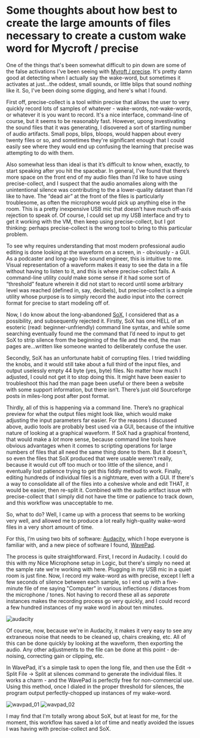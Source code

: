 # Some thoughts about how best to create the large amounts of files necessary to create a custom wake word for Mycroft / precise

One of the things that's been somewhat difficult to pin down are some of the false activations I've been seeing with <a href="https://github.com/MycroftAI/mycroft-precise">Myroft / precise</a>. It's pretty damn good at detecting when I actually say the wake-word, but sometimes it activates at just...the oddest, small sounds, or little blips that sound <i>nothing</i> like it. So, I've been doing some digging, and here's what I found.

First off, precise-collect is a tool within precise that allows the user to very quickly record lots of samples of whatever - wake-words, not-wake-words, or whatever it is you want to record. It's a nice interface, command-line of course, but it seems to be reasonably fast. However, upong investivating the sound files that it was generating, I disovered a sort of startling number of audio artifacts. Small pops, blips, bloops, would happen about every twenty files or so, and sometimes they're significant enough that I could easily see where they would end up confusing the learning that precise was attempting to do with them.

Also somewhat less than ideal is that it’s difficult to know when, exactly, to start speaking after you hit the spacebar. In general, I’ve found that there’s more space on the front end of my audio files than I’d like to have using precise-collect, and I suspect that the audio anomalies along with the unintentional silence was contributing to the a lower-quality dataset than I’d like to have. The “dead air” at the front of the files is particularly troublesome, as often the microphone would pick up anything else in the room. This is a pretty inexpensive USB mic that doesn’t have much off-axis rejection to speak of. Of course, I could set up my USB interface and try to get it working with the VM, then keep using precise-collect, but I got thinking: perhaps precise-collect is the wrong tool to bring to this particular problem.

To see why requires understanding that most modern professional audio editing is done looking at the waveform on a screen, in - obviously - a GUI. As a podcaster and long-ago live sound engineer, this is intuitive to me. Visual representation of a waveform makes it easy to see the data in a file without having to listen to it, and this is where precise-collect fails. A command-line utility <i>could</i> make some sense if it had some sort of “threshold” feature wherein it did not start to record until some arbitrary level was reached (defined in, say, decibels), but precise-collect is a simple utility whose purpose is to simply record the audio input into the correct format for precise to start modeling off of. 

Now, I do know about the long-abandoned <a href="http://sox.sourceforge.net/">SoX</a>, I considered that as a possibility, and subsequently rejected it. Firstly, SoX has one HELL of an esoteric (read: beginner-unfriendly) command line syntax, and while some searching eventually found me the command that I’d need to input to get SoX to strip silence from the beginning of the file and the end, the man pages are…written like someone wanted to deliberately confuse the user.

Secondly, SoX has an unfortunate habit of corrupting files. I tried twiddling the knobs, and it would still take about a full third of the input files, and output uselessly empty 44 byte (yes, byte) files. No matter how much I adjusted, I could not get it to stop doing this. It might have been easier to troubleshoot this had the man page been useful or there been a website with some support information, but there isn’t. There’s just old Sourceforge posts in miles-long post after post format.

Thirdly, all of this is happening via a command line. There’s no graphical preview for what the output files might look like, which would make adjusting the input parameters far easier. For the reasons I discussed above, audio tools are probably best used via a GUI, because of the intuitive nature of looking at a graphical waveform. If SoX had a graphical frontend, that would make a <i>lot</i> more sense, because command line tools have obvious advantages when it comes to scripting operations for large numbers of files that all need the same thing done to them. But it doesn't, so even the files that SoX produced that were usable weren't really, because it would cut off too much or too little of the silence, and I eventually lost patience trying to get this fiddly method to work. Finally, editing hundreds of individual files is a nightmare, even with a GUI. If there's a way to consolidate all of the files into a cohesive whole and edit THAT, it would be easier, then re-split it. Combined with the audio artifact issue with precise-collect that I simply did not have the time or patience to track down, and this workflow was unacceptable to me.

So, what to do? Well, I came up with a process that seems to be working very well, and allowed me to produce a lot really high-quality wake-word files in a very short amount of time.

For this, I’m using two bits of software: <a href="https://www.audacityteam.org">Audacity</a>, which I hope everyone is familiar with, and a new piece of software I found, <a href="https://www.nch.com.au/splitter/">WavePad</a>.

The process is quite straightforward. First, I record in Audacity. I could do this with my Nice Microphone setup in Logic, but there's simply no need at the sample rate we're working with here. Plugging in my USB mic in a quiet room is just fine. Now, I record my wake-word as with precise, except I left a few seconds of silence between each sample, so I end up with a five-minute file of me saying "Computer" in various inflections / distances from the microphone / tones. Not having to record these all as <i>separate</i> instances makes the recording process go very quickly, and I could record a few hundred instances of my wake word in about ten minutes.

![audacity](https://user-images.githubusercontent.com/33769453/119027301-caccf100-b96b-11eb-8cb7-250fccbe1518.jpg)

Of course, now, because we're in Audacity, it makes it very easy to see any extraneous noise that needs to be cleaned up, chairs creaking, etc. All of this can be done quickly by looking at the waveform, then exporting the audio. Any other adjustments to the file can be done at this point - de-noising, correcting gain or clipping, etc.

In WavePad, it's a simple task to open the long file, and then use the Edit -> Split File -> Split at silences command to generate the individual files. It works a charm - and the WavePad is perfectly free for non-commercial use. Using this method, once I dialed in the proper threshold for silences, the program output perfectly-chopped up instances of my wake-word.

![wavpad_01](https://user-images.githubusercontent.com/33769453/119027332-d15b6880-b96b-11eb-8bbf-2f2cf2590d02.jpg)
![wavpad_02](https://user-images.githubusercontent.com/33769453/119027337-d3252c00-b96b-11eb-8b29-ab439eb69ef8.jpg)

I may find that I'm totally wrong about SoX, but at least for me, for the moment, this workflow has saved a lot of time and neatly avoided the issues I was having with precise-collect and SoX.
